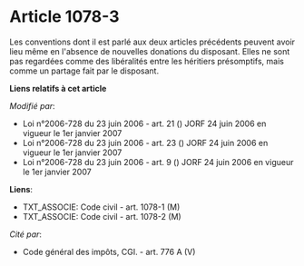 # Article 1078-3

Les conventions dont il est parlé aux deux articles précédents peuvent avoir lieu même en l'absence de nouvelles donations du
disposant. Elles ne sont pas regardées comme des libéralités entre les héritiers présomptifs, mais comme un partage fait par
le disposant.

**Liens relatifs à cet article**

_Modifié par_:

  - Loi n°2006-728 du 23 juin 2006 - art. 21 () JORF 24 juin 2006 en vigueur le 1er janvier 2007
  - Loi n°2006-728 du 23 juin 2006 - art. 23 () JORF 24 juin 2006 en vigueur le 1er janvier 2007
  - Loi n°2006-728 du 23 juin 2006 - art. 9 () JORF 24 juin 2006 en vigueur le 1er janvier 2007

**Liens**:

  - TXT_ASSOCIE: Code civil - art. 1078-1 (M)
  - TXT_ASSOCIE: Code civil - art. 1078-2 (M)

_Cité par_:

  - Code général des impôts, CGI. - art. 776 A (V)
